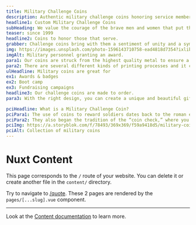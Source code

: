 ```yaml
---
title: Military Challenge Coins
description: Authentic military challenge coins honoring service members. Professional quality with antique and polished finishes. Perfect for awards, recognition, and commemorating service.
headline1: Custom Military Challenge Coins
subHeading: We value the courage of the brave men and women that put their lives on the line to protect our country. Custom challenge coins are a great way to honor the veterans in your community.
teaser: since 1999
headline2: Coins to honor those that serve.
grabber: Challenge coins bring with them a sentiment of unity and a symbol of courage. Honor those who protect our freedom with custom coins.
img: https://images.unsplash.com/photo-1596143710758-ead4818d7354?ixlib=rb-1.2.1&auto=format&fit=crop&crop=focalpoint&fp-x=.565&fp-y=.55&w=1184&h=1376&q=80
imgAlt: Military personnel granting an award.
para1: Our coins are struck from the highest quality metal to ensure a beautiful, classy, and durable product.
para2: There are several different kinds of printing processes and it can be overwhelming to do the research and know what best fits your design. That’s why we work with you every step of the way to ensure you’ll love the final product.
ulHeadline: Military coins are great for
ex1: Awards & badges
ex2: Boot camp
ex3: Fundraising campaigns
headline3: Our challenge coins are made to order.
para3: With the right design, you can create a unique and beautiful gift for the veterans in our country that sacrificed so much. Not only are they a symbol for the bravery of serving, they also bring people together. Challenge coins have a long history, and they’ve served many purposes throughout the years. However, one thing is for sure, they give soldiers and veterans alike a beautiful way to remember the team they were a part of, and the courage it took to stick to it.

pciHeadline: What is a Military Challenge Coin? 
pciPara1: The use of coins to reward soldiers dates back to the roman empire, when soldiers were given a coin to recognize their achievements. These medals played a prominent role in World War I and II, being used to identify soldiers in case of emergency. The challenge coin gave the soldiers a way to show their loyalty to someone who could help in case they were captured by the enemy.
pciPara2: They also began the tradition of the “coin check,” where you ask to see another soldier’s coin. If they don’t have it, the drinks are on them that night! 
pciImg: https://a.storyblok.com/f/78493/369x369/f59a9418d5/military-coin.png
pciAlt: Collection of military coins
---
```


# Nuxt Content

This page corresponds to the `/` route of your website. You can delete it or create another file in the `content/` directory.

Try to navigate to [/quote](/quote). These 2 pages are rendered by the `pages/[...slug].vue` component.

---

Look at the [Content documentation](https://content.nuxtjs.org/) to learn more.
